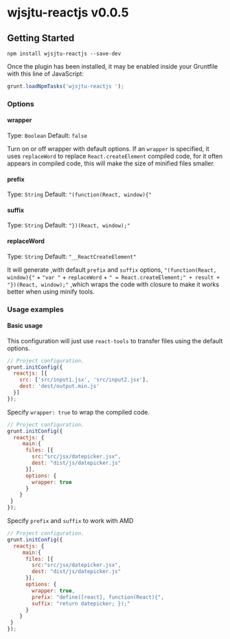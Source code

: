 # wjsjtu-reactjs  v0.0.5
## Getting Started
```shell
npm install wjsjtu-reactjs --save-dev
```

Once the plugin has been installed, it may be enabled inside your Gruntfile with this line of JavaScript:

```js
grunt.loadNpmTasks('wjsjtu-reactjs ');
```

### Options

#### wrapper
Type: `Boolean` 
Default: `false`

Turn on or off wrapper with default options. If an `wrapper` is specified, it uses `replaceWord` to replace `React.createElement` compiled code, for it often appears in compiled code, this will make the size of minified files smaller.

#### prefix
Type: `String`
Default: `"(function(React, window){"`

#### suffix
Type: `String`
Default: `"})(React, window);"`

#### replaceWord
Type: `String`
Default: `"__ReactCreateElement"`

It will generate ,with default `prefix` and `suffix` options, `"(function(React, window){"` + `"var "` + `replaceWord` + `" = React.createElement;" + result + "})(React, window);"` ,which wraps the code with closure to make it works better when using minify tools.

### Usage examples

#### Basic usage

This configuration will just use `react-tools` to transfer files using the default options.

```js
// Project configuration.
grunt.initConfig({
  reactjs: [{
    src: ['src/input1.jsx', 'src/input2.jsx'],
    dest: 'dest/output.min.js'
  }]
});
```


Specify `wrapper: true` to wrap the compiled code.

```js
// Project configuration.
grunt.initConfig({
  reactjs: {
     main:{
      files: [{
        src:"src/jsx/datepicker.jsx",
        dest: "dist/js/datepicker.js"
      }],
      options: {
        wrapper: true
      }
    }
 }
});
```

Specify `prefix` and `suffix` to work with AMD
```js
// Project configuration.
grunt.initConfig({
  reactjs: {
     main:{
      files: [{
        src:"src/jsx/datepicker.jsx",
        dest: "dist/js/datepicker.js"
      }],
      options: {
        wrapper: true,
        prefix: "define([react], function(React){",
        suffix: "return datepicker; });"
      }
    }
 }
});
```

